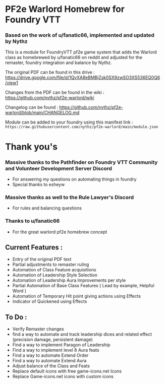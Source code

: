 # PF2e Warlord Homebrew for Foundry VTT
### Based on the work of u/fanatic66, implemented and updated by Nythz

This is a module for FoundryVTT pf2e game system that adds the Warlord class as homebrewed by u/fanatic66 on reddit and adjusted for the remaster, foundry integration and balance by Nythz.

The original PDF can be found in this drive : https://drive.google.com/file/d/1QvXA8eBMBjZsk0SX9zwSO3XS536EQ0Q6/view1

Changes from the PDF can be found in the wiki : https://github.com/nythz/pf2e-warlord/wiki

Changelog can be found : https://github.com/nythz/pf2e-warlord/blob/main/CHANGELOG.md

Module can be added to your foundry using this manifest link :
`https://raw.githubusercontent.com/nythz/pf2e-warlord/main/module.json`

# Thank you's
### Massive thanks to the Pathfinder on Foundry VTT Community and Volunteer Development Server Discord
  - For answering my questions on automating things in foundry
  - Special thanks to esheyw

### Massive thanks as well to the Rule Lawyer's Discord
  - For rules and balancing questions
    
### Thanks to u/fanatic66
  - For the great warlord pf2e homebrew concept

## Current Features :
- Entry of the original PDF text
- Partial adjustments to remaster ruling
- Automation of Class Feature acquisitions
- Automation of Leadership Style Selection
- Automation of Leadership Aura Improvements per style
- Partial Automation of Base Class Features ( Lead by example, Helpful Word )
- Automation of Temporary Hit point giving actions using Effects
- Indicator of Quickened using Effects

## To Do :
- Verify Remaster changes
- find a way to automate and track leadership dices and related effect (precision damage, persistent damage)
- Find a way to implement Paragon of Leadership
- Find a way to implement level 8 Aura feats
- Find a way to automate Extend Order
- Find a way to automate Extend Aura
- Adjust balance of the Class and Feats
- Replace default icons with free game-icons.net Icons
- Replace Game-icons.net icons with custom icons
